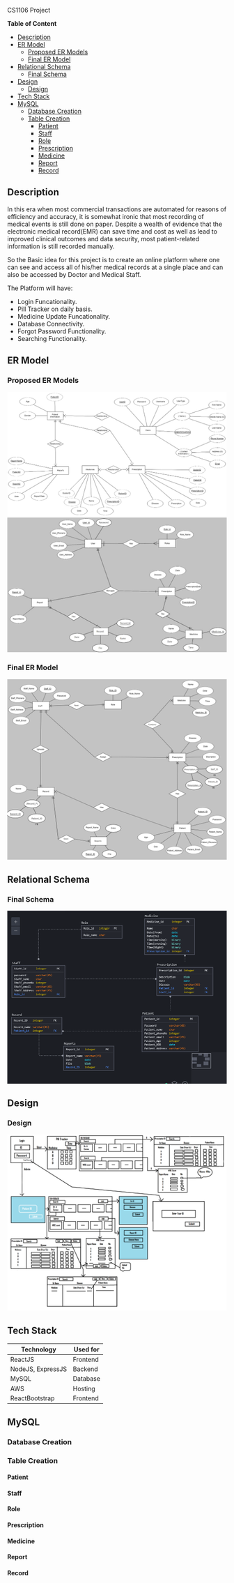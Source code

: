 CS1106 Project

**Table of Content**

- [Description](#description)
- [ER Model](#er-model)
  - [Proposed ER Models](#proposed-er-models)
  - [Final ER Model](#final-er-model)
- [Relational Schema](#relational-schema)
  - [Final Schema](#final-schema)
- [Design](#design)
  - [Design](#design-1)
- [Tech Stack](#tech-stack)
- [MySQL](#mysql)
  - [Database Creation](#database-creation)
  - [Table Creation](#table-creation)
    - [Patient](#patient)
    - [Staff](#staff)
    - [Role](#role)
    - [Prescription](#prescription)
    - [Medicine](#medicine)
    - [Report](#report)
    - [Record](#record)
  


## Description

In this era when most commercial transactions are automated for reasons of efficiency and accuracy, it is somewhat ironic that most recording of medical events is still done on paper. Despite a wealth of evidence that the electronic medical record(EMR) can save time and cost as well as lead to improved clinical outcomes and data security, most patient-related information is still recorded manually. 

So the Basic idea for this project is to create an online platform where one can see and access all of his/her medical records at a single place and can also be accessed by Doctor and Medical Staff.

The Platform will have:

- Login Funcationality. 
- Pill Tracker on daily basis.
- Medicine Update Funcationality.
- Database Connectivity.
- Forgot Password Functionality.
- Searching Functionality.

## ER Model

### Proposed ER Models
![1](public/image/EMR1.jpeg)
![2](public/image/Emr2.jpeg)

### Final ER Model
![Final](public/image/FinalEmrSystem.png)


## Relational Schema

### Final Schema
![1](public/image/RelationalSchema.png)

## Design

### Design
![1](public/image/FrontendDesign.png)


## Tech Stack

| Technology        | Used for |
| ----------------- | -------- |
| ReactJS           | Frontend |
| NodeJS, ExpressJS | Backend  |
| MySQL             | Database |
| AWS               | Hosting  |
| ReactBootstrap    | Frontend |

## MySQL

### Database Creation

### Table Creation

#### Patient

#### Staff

#### Role

#### Prescription

#### Medicine

#### Report

#### Record

